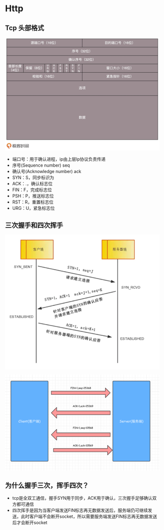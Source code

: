 # Http

## Tcp 头部格式

![tcp头部包](./img/tcp包头.jpeg)

- 端口号：用于确认进程，ip由上层Ip协议负责传递
- 序号(Sequence number) seq
- 确认号(Acknowledge number) ack
- SYN：S，同步标识为
- ACK：.，确认标志位
- FIN：F，完成标志位
- PSH：P，推送标志位
- RST：R，重置标志位
- URG：U，紧急标志位

## 三次握手和四次挥手

![三次握手](./img/三次握手.png)

![四次挥手](./img/四次挥手.png)

## 为什么握手三次，挥手四次？

- tcp是全双工通信，握手SYN用于同步，ACK用于确认，三次握手足够确认双方都可通信
- 四次挥手是因为当客户端发送FIN标志再无数据发送后，服务端仍可继续发送，此时客户端不会断开socket，所以需要服务端发送FIN标志再无数据发送后才会断开socket
